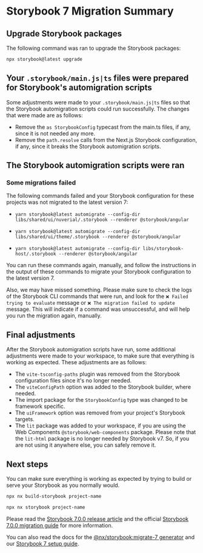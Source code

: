 # Storybook 7 Migration Summary

## Upgrade Storybook packages

The following command was ran to upgrade the Storybook packages:

```bash
npx storybook@latest upgrade
```

## Your `.storybook/main.js|ts` files were prepared for Storybook's automigration scripts

Some adjustments were made to your `.storybook/main.js|ts` files so that the Storybook automigration scripts could run successfully. The changes that were made are as follows:

- Remove the `as StorybookConfig` typecast from the main.ts files, if any, since it is not needed any more.
- Remove the `path.resolve` calls from the Next.js Storybook configuration, if any, since it breaks the Storybook automigration scripts.

## The Storybook automigration scripts were ran

### Some migrations failed

The following commands failed and your Storybook configuration for these projects was not migrated to the latest version 7:

- `yarn storybook@latest automigrate --config-dir libs/shared/ui/nuverial/.storybook --renderer @storybook/angular`

- `yarn storybook@latest automigrate --config-dir libs/shared/ui/theme/.storybook --renderer @storybook/angular`

- `yarn storybook@latest automigrate --config-dir libs/storybook-host/.storybook --renderer @storybook/angular`

You can run these commands again, manually, and follow the instructions in the output of these commands to migrate your Storybook configuration to the latest version 7.

Also, we may have missed something. Please make sure to check the logs of the Storybook CLI commands that were run, and look for the `❌ Failed trying to evaluate` message or `❌ The migration failed to update` message. This will indicate if a command was unsuccessful, and will help you run the migration again, manually.

## Final adjustments

After the Storybook automigration scripts have run, some additional adjustments were made to your workspace, to make sure that everything is working as expected. These adjustments are as follows:

- The `vite-tsconfig-paths` plugin was removed from the Storybook configuration files since it's no longer needed.
- The `viteConfigPath` option was added to the Storybook builder, where needed.
- The import package for the `StorybookConfig` type was changed to be framework specific.
- The `uiFramework` option was removed from your project's Storybook targets.
- The `lit` package was added to your workspace, if you are using the Web Components `@storybook/web-components` package. Please note that the `lit-html` package is no longer needed by Storybook v7. So, if you are not using it anywhere else, you can safely remove it.

## Next steps

You can make sure everything is working as expected by trying to build or serve your Storybook as you normally would.

```bash
npx nx build-storybook project-name
```

```bash
npx nx storybook project-name
```

Please read the [Storybook 7.0.0 release article](https://storybook.js.org/blog/storybook-7-0/) and the official [Storybook 7.0.0 migration guide](https://storybook.js.org/docs/react/migration-guide) for more information.

You can also read the docs for the [@nx/storybook:migrate-7 generator](https://nx.dev/packages/storybook/generators/migrate-7) and our [Storybook 7 setup guide](https://nx.dev/packages/storybook/documents/storybook-7-setup).
